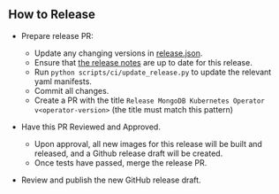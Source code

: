 
## How to Release

* Prepare release PR:
    * Update any changing versions in [release.json](../release.json).
    * Ensure that [the release notes](./RELEASE_NOTES.md) are up to date for this release.
    * Run `python scripts/ci/update_release.py` to update the relevant yaml manifests.
    * Commit all changes.
    * Create a PR with the title `Release MongoDB Kubernetes Operator v<operator-version>` (the title must match this pattern)
    
* Have this PR Reviewed and Approved.
    * Upon approval, all new images for this release will be built and released, and a Github release draft will be created.
    * Once tests have passed, merge the release PR.

* Review and publish the new GitHub release draft.
